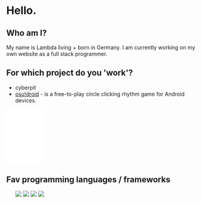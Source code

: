 # Hello.

## Who am I?
My name is Lambda living + born in Germany. I am currently working on my own website as a full stack programmer.

## For which project do you 'work'?
- cyberpit
- [osu!droid](https://github.com/osudroid) - is a free-to-play circle clicking rhythm game for Android devices. 

<img width="100px" src="https://raw.githubusercontent.com/chaosmac1/chaosmac1/254429deff20a5fddaa71708f1fb1e666450a3b7/general.svg" />

## Fav programming languages / frameworks
<ul>
<img width="100px" src="https://cdn.jsdelivr.net/gh/devicons/devicon/icons/csharp/csharp-plain.svg" />
<img width="100px" src="https://cdn.jsdelivr.net/gh/devicons/devicon/icons/rust/rust-plain.svg" />
<img width="100px" src="https://cdn.jsdelivr.net/gh/devicons/devicon/icons/react/react-original-wordmark.svg" />
<img width="100px" src="https://cdn.jsdelivr.net/npm/simple-icons@3.13.0/icons/svelte.svg" />
</ul>

